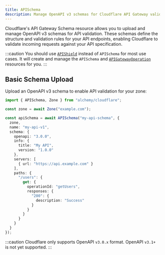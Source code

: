 ```yaml
---
title: APISchema
description: Manage OpenAPI v3 schemas for Cloudflare API Gateway validation
---
```


Cloudflare's API Gateway Schema resource allows you to upload and manage OpenAPI v3 schemas for API validation. These schemas define the structure and validation rules for your API endpoints, enabling Cloudflare to validate incoming requests against your API specification.

:::caution
You should use [`APIShield`](/providers/cloudflare/api-shield.md) instead of `APISchema` for most use cases. It will create and manage the `APISchema` and [`APIGatewayOperation`](/providers/cloudflare/api-gateway-operation.md) resources for you.
:::

## Basic Schema Upload

Upload an OpenAPI v3 schema to enable API validation for your zone:

```typescript
import { APISchema, Zone } from "alchemy/cloudflare";

const zone = await Zone("example.com");

const apiSchema = await APISchema("my-api-schema", {
  zone,
  name: "my-api-v1",
  schema: {
    openapi: "3.0.0",
    info: {
      title: "My API",
      version: "1.0.0"
    },
    servers: [
      { url: "https://api.example.com" }
    ],
    paths: {
      "/users": {
        get: {
          operationId: "getUsers",
          responses: {
            "200": {
              description: "Success"
            }
          }
        }
      }
    }
  }
});
```

:::caution
Cloudflare only supports OpenAPI `v3.0.x` format. OpenAPI `v3.1+` is not yet supported.
:::

